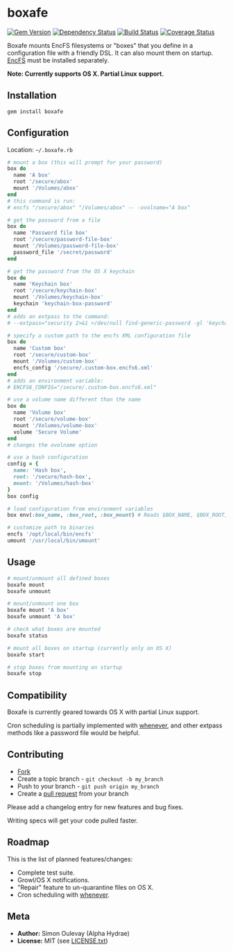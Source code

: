 # boxafe

[![Gem Version](https://badge.fury.io/rb/boxafe.png)](http://badge.fury.io/rb/boxafe)
[![Dependency Status](https://gemnasium.com/AlphaHydrae/boxafe.png)](https://gemnasium.com/AlphaHydrae/boxafe)
[![Build Status](https://secure.travis-ci.org/AlphaHydrae/boxafe.png)](http://travis-ci.org/AlphaHydrae/boxafe)
[![Coverage Status](https://coveralls.io/repos/AlphaHydrae/boxafe/badge.png?branch=master)](https://coveralls.io/r/AlphaHydrae/boxafe?branch=master)

Boxafe mounts EncFS filesystems or "boxes" that you define in a configuration file with a friendly DSL.
It can also mount them on startup. [EncFS](http://www.arg0.net/encfs) must be installed separately.

**Note: Currently supports OS X. Partial Linux support.**

## Installation

    gem install boxafe

## Configuration

Location: `~/.boxafe.rb`

```rb
# mount a box (this will prompt for your password)
box do
  name 'A box'
  root '/secure/abox'
  mount '/Volumes/abox'
end
# this command is run:
# encfs "/secure/abox" "/Volumes/abox" -- -ovolname="A box"

# get the password from a file
box do
  name 'Password file box'
  root '/secure/password-file-box'
  mount '/Volumes/password-file-box'
  password_file '/secret/password'
end

# get the password from the OS X keychain
box do
  name 'Keychain box'
  root '/secure/keychain-box'
  mount '/Volumes/keychain-box'
  keychain 'keychain-box-password'
end
# adds an extpass to the command:
# --extpass="security 2>&1 >/dev/null find-generic-password -gl 'keychain-box-password'

# specify a custom path to the encfs XML configuration file
box do
  name 'Custom box'
  root '/secure/custom-box'
  mount '/Volumes/custom-box'
  encfs_config '/secure/.custom-box.encfs6.xml'
end
# adds an environment variable:
# ENCFS6_CONFIG="/secure/.custom-box.encfs6.xml"

# use a volume name different than the name
box do
  name 'Volume box'
  root '/secure/volume-box'
  mount '/Volumes/volume-box'
  volume 'Secure Volume'
end
# changes the ovolname option

# use a hash configuration
config = {
  name: 'Hash box',
  root: '/secure/hash-box',
  mount: '/Volumes/hash-box'
}
box config

# load configuration from environment variables
box env(:box_name, :box_root, :box_mount) # Reads $BOX_NAME, $BOX_ROOT, $BOX_MOUNT

# customize path to binaries
encfs '/opt/local/bin/encfs'
umount '/usr/local/bin/umount'
```

## Usage

```bash
# mount/unmount all defined boxes
boxafe mount
boxafe unmount

# mount/unmount one box
boxafe mount 'A box'
boxafe unmount 'A box'

# check what boxes are mounted
boxafe status

# mount all boxes on startup (currently only on OS X)
boxafe start

# stop boxes from mounting on startup
boxafe stop
```

## Compatibility

Boxafe is currently geared towards OS X with partial Linux support.

Cron scheduling is partially implemented with [whenever](https://github.com/javan/whenever),
and other extpass methods like a password file would be helpful.

## Contributing

* [Fork](https://help.github.com/articles/fork-a-repo)
* Create a topic branch - `git checkout -b my_branch`
* Push to your branch - `git push origin my_branch`
* Create a [pull request](http://help.github.com/pull-requests/) from your branch

Please add a changelog entry for new features and bug fixes.

Writing specs will get your code pulled faster.

## Roadmap

This is the list of planned features/changes:

* Complete test suite.
* Growl/OS X notifications.
* "Repair" feature to un-quarantine files on OS X.
* Cron scheduling with [whenever](https://github.com/javan/whenever).

## Meta

* **Author:** Simon Oulevay (Alpha Hydrae)
* **License:** MIT (see [LICENSE.txt](https://raw.github.com/AlphaHydrae/boxafe/master/LICENSE.txt))
